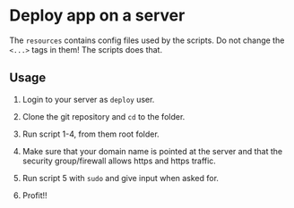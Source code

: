 
Deploy app on a server
====================================

The `resources` contains config files used by the scripts. Do not change the `<...>` tags in them! The scripts does that.



## Usage

1. Login to your server as `deploy` user.

2. Clone the git repository and `cd` to the folder.

3. Run script 1-4, from them root folder.

4. Make sure that your domain name is pointed at the server and that the security group/firewall allows https and https traffic.

5. Run script 5 with `sudo` and give input when asked for.

6. Profit!!